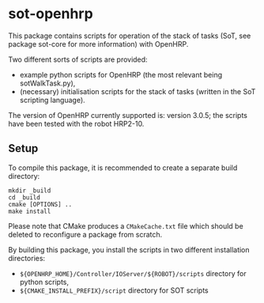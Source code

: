 sot-openhrp
===========

This package contains scripts for operation of the stack of tasks
(SoT, see package sot-core for more information) with OpenHRP.


Two different sorts of scripts are provided:
 - example python scripts for OpenHRP (the most relevant being
   sotWalkTask.py),
 - (necessary) initialisation scripts for the stack of tasks (written
   in the SoT scripting language).


The version of OpenHRP currently supported is: version 3.0.5; the
scripts have been tested with the robot HRP2-10.


Setup
-----

To compile this package, it is recommended to create a separate build
directory:

    mkdir _build
    cd _build
    cmake [OPTIONS] ..
    make install

Please note that CMake produces a `CMakeCache.txt` file which should
be deleted to reconfigure a package from scratch.

By building this package, you install the scripts in two different installation directories:

- `${OPENHRP_HOME}/Controller/IOServer/${ROBOT}/scripts` directory
  for python scripts,
- `${CMAKE_INSTALL_PREFIX}/script` directory for SOT scripts
